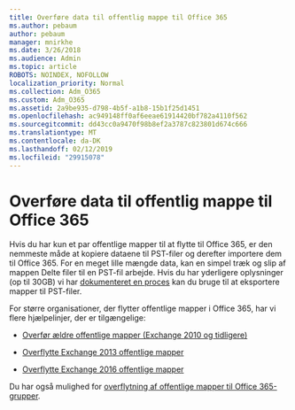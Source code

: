 ```yaml
---
title: Overføre data til offentlig mappe til Office 365
ms.author: pebaum
author: pebaum
manager: mnirkhe
ms.date: 3/26/2018
ms.audience: Admin
ms.topic: article
ROBOTS: NOINDEX, NOFOLLOW
localization_priority: Normal
ms.collection: Adm_O365
ms.custom: Adm_O365
ms.assetid: 2a9be935-d798-4b5f-a1b8-15b1f25d1451
ms.openlocfilehash: ac949148ff0af6eeae61914420bf782a4110f562
ms.sourcegitcommit: dd43cc0a9470f98b8ef2a3787c823801d674c666
ms.translationtype: MT
ms.contentlocale: da-DK
ms.lasthandoff: 02/12/2019
ms.locfileid: "29915078"
---
```

# <a name="migrate-public-folder-data-to-office-365"></a>Overføre data til offentlig mappe til Office 365

Hvis du har kun et par offentlige mapper til at flytte til Office 365, er den nemmeste måde at kopiere dataene til PST-filer og derefter importere dem til Office 365. For en meget lille mængde data, kan en simpel træk og slip af mappen Delte filer til en PST-fil arbejde. Hvis du har yderligere oplysninger (op til 30GB) vi har [dokumenteret en proces](https://technet.microsoft.com/library/dn874017%28v=exchg.150%29.aspx#PSTMigrate) kan du bruge til at eksportere mapper til PST-filer. 
  
For større organisationer, der flytter offentlige mapper i Office 365, har vi flere hjælpelinjer, der er tilgængelige:
  
- [Overfør ældre offentlige mapper (Exchange 2010 og tidligere)](https://technet.microsoft.com/library/dn874017%28v=exchg.150%29.aspx)
    
- [Overflytte Exchange 2013 offentlige mapper](https://technet.microsoft.com/library/mt798260%28v=exchg.150%29.aspx)
    
- [Overflytte Exchange 2016 offentlige mapper](https://technet.microsoft.com/library/mt798260%28v=exchg.160%29.aspx)
    
Du har også mulighed for [overflytning af offentlige mapper til Office 365-grupper](https://technet.microsoft.com/library/mt843872%28v=exchg.150%29.aspx).
  

